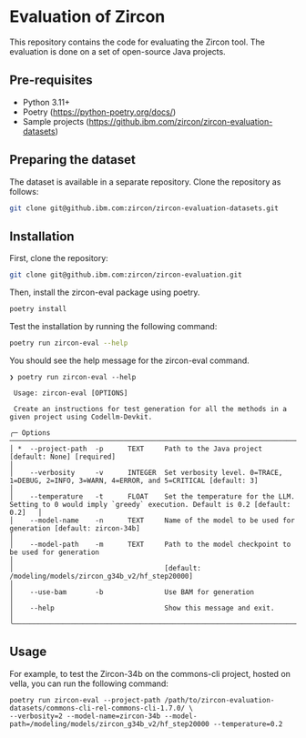 # Evaluation of Zircon

This repository contains the code for evaluating the Zircon tool. The evaluation is done on a set of open-source Java 
projects. 

## Pre-requisites

- Python 3.11+
- Poetry (https://python-poetry.org/docs/)
- Sample projects (https://github.ibm.com/zircon/zircon-evaluation-datasets)
  
## Preparing the dataset

The dataset is available in a separate repository. Clone the repository as follows:

```bash
git clone git@github.ibm.com:zircon/zircon-evaluation-datasets.git
```

## Installation

First, clone the repository:

```bash
git clone git@github.ibm.com:zircon/zircon-evaluation.git
```

Then, install the zircon-eval package using poetry. 

```bash
poetry install
```

Test the installation by running the following command:

```bash
poetry run zircon-eval --help
```

You should see the help message for the zircon-eval command.

```help
❯ poetry run zircon-eval --help

 Usage: zircon-eval [OPTIONS]

 Create an instructions for test generation for all the methods in a given project using Codellm-Devkit.

╭─ Options ─────────────────────────────────────────────────────────────────────────────────────────────────────────────────────────────────────────╮
│ *  --project-path  -p      TEXT     Path to the Java project [default: None] [required]                                                           │
│    --verbosity     -v      INTEGER  Set verbosity level. 0=TRACE, 1=DEBUG, 2=INFO, 3=WARN, 4=ERROR, and 5=CRITICAL [default: 3]                   │
│    --temperature   -t      FLOAT    Set the temperature for the LLM. Setting to 0 would imply `greedy` execution. Default is 0.2 [default: 0.2]   │
│    --model-name    -n      TEXT     Name of the model to be used for generation [default: zircon-34b]                                             │
│    --model-path    -m      TEXT     Path to the model checkpoint to be used for generation                                                        │
│                                     [default: /modeling/models/zircon_g34b_v2/hf_step20000]                                                       │
│    --use-bam       -b               Use BAM for generation                                                                                        │
│    --help                           Show this message and exit.                                                                                   │
╰───────────────────────────────────────────────────────────────────────────────────────────────────────────────────────────────────────────────────╯
```

## Usage

For example, to test the Zircon-34b on the commons-cli project, hosted on vella, you can run the following command:

```shell
poetry run zircon-eval --project-path /path/to/zircon-evaluation-datasets/commons-cli-rel-commons-cli-1.7.0/ \ 
--verbosity=2 --model-name=zircon-34b --model-path=/modeling/models/zircon_g34b_v2/hf_step20000 --temperature=0.2
```